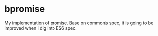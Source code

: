 bpromise
========

My implementation of promise. Base on commonjs spec, it is going to be improved when i dig into ES6 spec.
